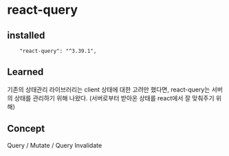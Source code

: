 # react-query

## installed

```
    "react-query": "^3.39.1",
```

## Learned

기존의 상태관리 라이브러리는 client 상태에 대한 고려만 했다면, react-query는 서버의 상태를 관리하기 위해 나왔다.
(서버로부터 받아온 상태를 react에서 잘 맞춰주기 위해)

## Concept

Query / Mutate / Query Invalidate
